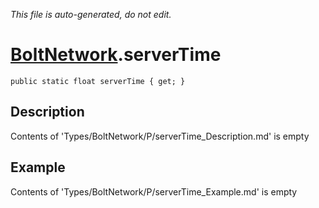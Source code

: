 *This file is auto-generated, do not edit.*

# [BoltNetwork](Types/BoltNetwork.md).serverTime
`public static float serverTime { get; }`
## Description
Contents of 'Types/BoltNetwork/P/serverTime_Description.md' is empty
## Example
Contents of 'Types/BoltNetwork/P/serverTime_Example.md' is empty
